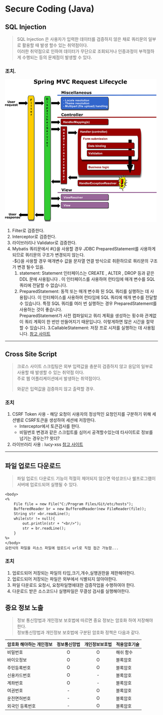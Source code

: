 # Secure Coding (Java)

## SQL Injection
> SQL Injection 은 사용자가 입력한 데이터를 검증하지 않은 채로 쿼리문의 일부로 활용할 때 발생 할수 있는 취약점이다.   
> 이러한 취약점으로 인하여 데이터가 무단으로 조회되거나 인증과정이 부적절하게 수행되는 등의 문제점이 발생할 수 있다.


### 조치.
![Spring-lifecycle](./RequestLife.jpg)
1. Filter로 검증한다.
2. Interceptor로 검증한다.
3. 라이브러리나 Validator로 검증한다.
4. Mybatis 쿼리문에서 #{}을 사용할 경우 JDBC PreparedStatement를 사용하게 되므로 쿼리문의 구조가 변경되지 않는다.   
    -${}을 사용할 경우 매개변수 값을 문자열 연결 방식으로 취환하므로 쿼리문의 구조가 변경 될수 있음.  
    1. statement: Statement 인터페이스는 CREATE , ALTER , DROP 등과 같은 DDL 문에 사용됩니다 . 이 인터페이스를 사용하여 런타임에 매개 변수를 SQL 쿼리에 전달할 수 없습니다.  
    2. PreparedStatement: 동적 또는 매개 변수화 된 SQL 쿼리를 실행하는 데 사용됩니다. 이 인터페이스를 사용하여 런타임에 SQL 쿼리에 매개 변수를 전달할 수 있습니다. 특정 SQL 쿼리를 여러 번 실행하는 경우 PreparedStatement를 사용하는 것이 좋습니다.   
    PreparedStatement가 사전 컴파일되고 쿼리 계획을 생성하는 횟수와 관계없이 쿼리 계획이 한 번만 만들어지기 때문입니다. 이렇게하면 많은 시간을 절약 할 수 있습니다.
    3.CallableStatement: 저장 프로 시저를 실행하는 데 사용됩니다.
    [참고 사이트](https://javaconceptoftheday.com/statement-vs-preparedstatement-vs-callablestatement-in-java/)

<hr>  

## Cross Site Script 
> 크로스 사이트 스크립팅은 외부 입력값을 충분히 검증하지 않고 응답의 일부로 사용할 때 발생할 수 있는 취약점 이다.  
> 주로 웹 어플리케이션에서 발생하는 취약점이다.  
> <script>alert('test');</script> 와같은 입력값을 검증하지 않고 출력할 경우.

### 조치 
1. CSRF Token 사용 - 해당 요청이 사용자의 정상적인 요청인지를 구분하기 위해 세션별로 CSRF토큰을 생성하여 세션에 저장한다. 
    * Interceptor에서 토큰검사를 한다.
    * 비밀번호 변경과 같은 스크립트를 심어서 공격할수있는데 타사이트로 정보를 넘기는 경우는?? 왓더?
2. 라이브러리 사용 : lucy-xss [참고 사이트](https://github.com/naver/lucy-xss-servlet-filter)

<hr>

## 파일 업로드 다운로드
> 파일 업로드 다운로드 기능이 적절히 제어되지 않으면 악성코드나 쉘프로그램이 서버에 업로드되어 실행될 수 있다.
```
<body>
<%
    File file = new File("C:/Program Files/Git/etc/hosts");
    BufferedReader br = new BufferedReader(new FileReader(file));
    String str =br.readLine();
    while(str != null){
        out.println(str + "<br/>");
        str = br.readLine();
    }
%>
</body>
요런식의 파일을 리소스 파일에 업로드시 url로 직접 접근 가능함...
```

### 조치
1. 업로드되어 저장되는 파일의 타입,크기,개수,실행권한을 제한해야한다.
2. 업로드되어 저장되는 파일은 외부에서 식별되지 않아야한다.  
3. 파일 다운로드 요청시, 요청파일명에대한 검증작업을 수행하여야 한다.
4. 다운로드 받은 소스코드나 실행파일은 무결성 검사를 실행해야한다.  


## 중요 정보 노출
> 정보 통신망법과 개인정보 보호법에 따르면 중요 정보는 암호화 하여 저장해야 한다.  
> 정보통신망법과 개인정보 보호법에 구분된 암호화 정책은 다음과 같다.

암호화 해야하는 개인정보 | 정보통신망법 | 개인정보보호법 | 적용암호기술
------|:------:|:------:|------|
비밀번호 | O | O | 해쉬 함수
바이오정보 | O | O | 블록암호
주민등록번호 | O | O | 블록암호
신용카드번호 | O | - | 블록암호
계좌번호 | O | - | 블록암호
여권번호 | - | O | 블록암호
운전면허번호  | - | O | 블록암호
외국인 등록번호  | - | O | 블록암호